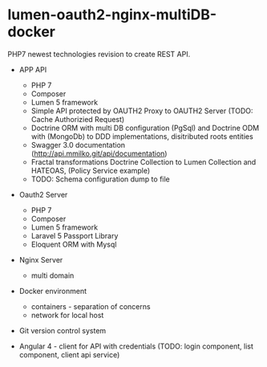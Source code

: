 # lumen-oauth2-nginx-multiDB-docker
PHP7 newest technologies revision to create REST API.

* APP API
    - PHP 7
    - Composer
    - Lumen 5 framework
	- Simple API protected by OAUTH2 Proxy to OAUTH2 Server (TODO: Cache Authorizied Request)
	- Doctrine ORM with multi DB configuration (PgSql) and Doctrine ODM with (MongoDb) to DDD implementations, disitributed roots entities
	- Swagger 3.0 documentation (http://api.mmilko.git/api/documentation)
    - Fractal transformations Doctrine Collection to Lumen Collection and HATEOAS, (Policy Service example)
    - TODO: Schema configuration dump to file

* Oauth2 Server
    - PHP 7 
    - Composer
    - Lumen 5 framework
    - Laravel 5 Passport Library
    - Eloquent ORM with Mysql

* Nginx Server
    - multi domain

* Docker environment
    -  containers - separation of concerns
    -  network for local host
    
* Git  version control system

* Angular 4 - client for API with credentials (TODO: login component, list component, client api service)

